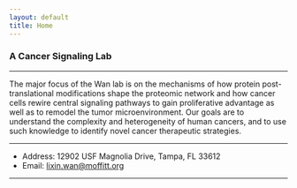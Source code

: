 ```yaml
---
layout: default
title: Home
---
```


###  A Cancer Signaling Lab
* * *
The major focus of the Wan lab is on the mechanisms of how protein post-translational modifications shape the proteomic network and how cancer cells rewire central signaling pathways to gain proliferative advantage as well as to remodel the tumor microenvironment. Our goals are to understand the complexity and heterogeneity of human cancers, and to use such knowledge to identify novel cancer therapeutic strategies.
* * *
* Address: 12902 USF Magnolia Drive, Tampa, FL 33612
* Email: lixin.wan@moffitt.org
* * *
